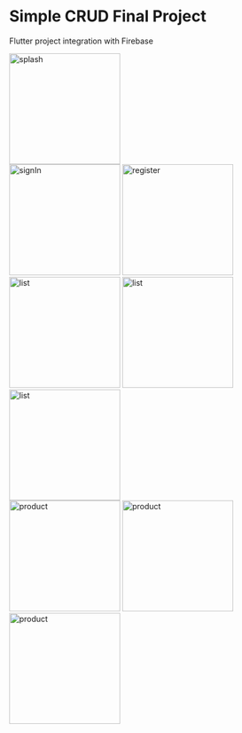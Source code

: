 # Simple CRUD Final Project
Flutter project integration with Firebase


<div align="left">
    <picture>
        <img alt="splash" src="https://github.com/luxamrown/lnt-simple-marketplace/assets/63460549/2a80c5c3-d63f-41e9-a713-4a321e40e04e" width="200" />
    </picture>
</div>
<div align="left">
    <picture>
        <img alt="signIn" src="https://github.com/luxamrown/lnt-simple-marketplace/assets/63460549/9f6dd160-bb36-4535-b736-67b345b3ef77" width="200" />
    </picture>
    <picture>
        <img alt="register" src="https://github.com/luxamrown/lnt-simple-marketplace/assets/63460549/5f153e01-33de-4fb1-9e27-5a5757904f30" width="200" />
    </picture>
</div>
<div align="left">
    <picture>
        <img alt="list" src="https://github.com/luxamrown/lnt-simple-marketplace/assets/63460549/e7392639-c24b-4adb-9004-08c7a63e13c2" width="200" />
    </picture>
    <picture>
        <img alt="list" src="https://github.com/luxamrown/lnt-simple-marketplace/assets/63460549/ef2cc685-778e-4930-89c2-ba17bc66d8a5" width="200" />
    </picture>
    <picture>
        <img alt="list" src="https://github.com/luxamrown/lnt-simple-marketplace/assets/63460549/b3e9fd80-13a1-4beb-85b4-f261c1125ca8" width="200" />
    </picture>
</div>
<div align="left">
    <picture>
        <img alt="product" src="https://github.com/luxamrown/lnt-simple-marketplace/assets/63460549/b90e30c5-f421-4d45-adb2-90373124cfb7" width="200" />
    </picture>
    <picture>
        <img alt="product" src="https://github.com/luxamrown/lnt-simple-marketplace/assets/63460549/4a37c4c0-73ef-45b2-90b0-eea84ab91f8c" width="200" />
    </picture>
</div>
<div align="left">
    <picture>
        <img alt="product" src="https://github.com/luxamrown/lnt-simple-marketplace/assets/63460549/0d5326ac-12ec-48f8-96ed-5cdaa6779447" width="200" />
    </picture>
</div>

